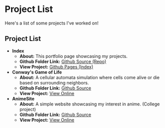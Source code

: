 # Project List

Here's a list of some projects I've worked on!

## Project List

* **Index**
    * **About:** This portfolio page showcasing my projects.
    * **Github Folder Link:** [Github Source (Repo)](https://github.com/Mayank442000/FunProjects)
    * **View Project:** [Github Pages (Index)](https://mayank442000.github.io/FunProjects/)
* **Conway's Game of Life**
    * **About:** A cellular automata simulation where cells come alive or die based on surrounding neighbors.
    * **Github Folder Link:** [Github Source](https://github.com/Mayank442000/FunProjects/tree/main/Conway's%20Game%20of%20Life)
    * **View Project:** [View Online](https://mayank442000.github.io/FunProjects/Conway's%20Game%20of%20Life/)
* **AnimeSite**
    * **About:** A simple website showcasing my interest in anime. (College project)
    * **Github Folder Link:** [Github Source](https://github.com/Mayank442000/FunProjects/tree/main/College/Society/UUCSS/5th%20Sem/MySampleSite%20-%20Copy)
    * **View Project:** [View Online](https://mayank442000.github.io/FunProjects/College/Society/UUCSS/5th%20Sem/MySampleSite%20-%20Copy/)
